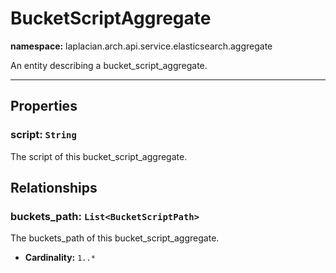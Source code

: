 # **BucketScriptAggregate**
**namespace:** laplacian.arch.api.service.elasticsearch.aggregate

An entity describing a bucket_script_aggregate.



---

## Properties

### script: `String`
The script of this bucket_script_aggregate.

## Relationships

### buckets_path: `List<BucketScriptPath>`
The buckets_path of this bucket_script_aggregate.
- **Cardinality:** `1..*`